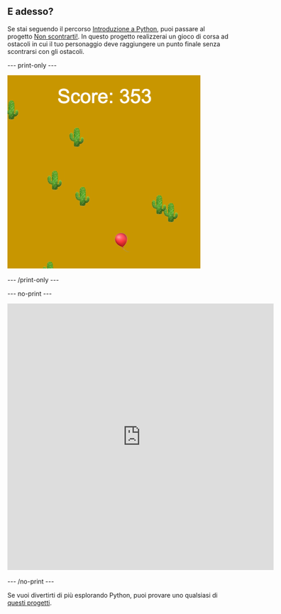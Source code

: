 ## E adesso?

Se stai seguendo il percorso [Introduzione a Python](https://projects.raspberrypi.org/en/raspberrypi/python-intro), puoi passare al progetto [Non scontrarti!](https://projects.raspberrypi.org/en/projects/dont-collide). In questo progetto realizzerai un gioco di corsa ad ostacoli in cui il tuo personaggio deve raggiungere un punto finale senza scontrarsi con gli ostacoli.

--- print-only ---

![Un esempio di creazione del progetto Non scontrarti! che mostra un pallone che vola in un deserto con dei cactus](images/dont-collide.png)

--- /print-only ---

--- no-print ---

<iframe src="https://editor.raspberrypi.org/en/embed/viewer/dont-pop-example" width="600" height="600" frameborder="0" marginwidth="0" marginheight="0" allowfullscreen>
</iframe>


--- /no-print ---

Se vuoi divertirti di più esplorando Python, puoi provare uno qualsiasi di [questi progetti](https://projects.raspberrypi.org/en/projects?software%5B%5D=python).
